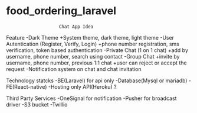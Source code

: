 # food_ordering_laravel
						Chat App Idea

Feature
	-Dark Theme
		+System theme, dark theme, light theme
	-User Autentication (Register, Verify, Login)
		+phone number registration, sms verification, token based authentication
	-Private Chat (1 on 1 chat)
		+add by username, phone number, search using contact
	-Group Chat 
		+invite by username, phone number, previous 1:1 chat
		+user can reject or accept the request
	-Notification system on chat and chat invitation

Technology statcks
	-BE(Laravel) for api only
	-Database(Mysql or mariadb)
	-FE(React-native)
	-Hosting only API(Heroku) ?

Third Party Services
	-OneSignal for notification
	-Pusher for broadcast driver
	-S3 bucket
	-Twillio
